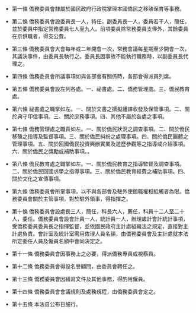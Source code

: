 * 第一條 僑務委員會隸屬於國民政府行政院掌理本國僑民之移殖保育等事務。

* 第二條 僑務委員會設委員長一人，特任，副委員長一人，委員若干人，簡任，並於委員中指定常務委員七人至九人。前項委員除常務委員支俸外，其餘委員在京供職者，得支公費。

* 第三條 僑務委員會大會每年或二年開會一次，常務會議每星期至少開會一次，其議決事件，由委員長執行之。委員長因事故不能執行職務時，以副委員長代理之。

* 第四條 僑務委員會所議事項如與各部會有關係時，各部會得派員列席。

* 第五條 僑務委員會設左列各處。一、祕書處。二、僑務管理處。三、僑民教育處。

* 第六條 祕書處之職掌如左。一、關於文書之撰擬繙譯收發及保管事項。二、關於典守印信事項。三、關於庶務事項。四、其他不屬於各處之事項。

* 第七條 僑務管理處之職責如左。一、關於僑民狀況之調查事項。二、關於僑民移殖之指導及監督事項。三、關於僑民糾紛之處理事項。四、關於僑民團體之管理事項。五、關於回國僑民投資興辦實業及遊歷參觀等之指導或介紹事項。六、關於僑民之獎勵或補助事項。。

* 第八條 僑民教育處之職掌如左。一、關於僑民教育之指導監督及調查事項。二、關於僑民回國求學之指導事項。三、關於僑民教育經費之補助事項。四、關於文化之宣傳事項。

* 第九條 僑務委員會所掌事項，以不與各部會及駐外使館職權相抵觸者為限。僑務委員會關於主管事項，對於駐外領事，得指揮之。

* 第十條 僑務委員會設處長三人，簡任，科長六人，薦任，科員十二人至二十人，委任。僑務委員會設會計員一人，統計員一人，辦理歲計會計統計事項，受僑務委員委員長之指揮監督，並依國民政府主計處組織法之規定，直接對主計處負責。會計室及統計室需用佐理人員名額，由僑務委員會及主計處就本法所定委任人員及僱員名額中會同決定之。

* 第十一條 僑務委員會因事務上之必要，得派僑務專員或視察員。

* 第十二條 僑務委員會得設名譽顧問，由委員會聘任之。

* 第十三條 僑務委員會因繕寫文件及其他事務，得酌用僱員。

* 第十四條 僑務委員會會議規則及處務規程，由僑務委員會定之。

* 第十五條 本法自公布日施行。


